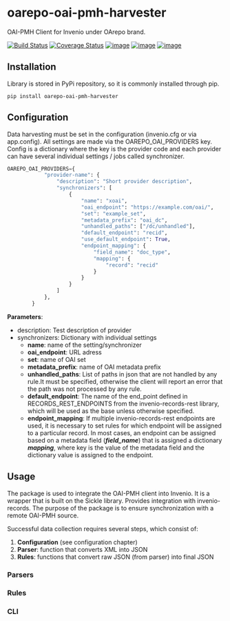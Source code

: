 # oarepo-oai-pmh-harvester
OAI-PMH Client for Invenio under OArepo brand.

[![Build Status](https://travis-ci.org/oarepo/oarepo-oai-pmh-harvester.svg?branch=master)](https://travis-ci.org/oarepo/oarepo-oai-pmh-harvester)
[![Coverage Status](https://coveralls.io/repos/github/oarepo/oarepo-oai-pmh-harvester/badge.svg?branch=master)](https://coveralls.io/github/oarepo/oarepo-oai-pmh-harvester?branch=master)
[![image][4]][5]
[![image][6]][7]
[![image][8]][9]

  [4]: https://img.shields.io/github/tag/oarepo/oarepo-oai-pmh-harvester.svg
  [5]: https://github.com/oarepo/oarepo-oai-pmh-harvester/releases
  [6]: https://img.shields.io/pypi/dm/oarepo-oai-pmh-harvester.svg
  [7]: https://pypi.python.org/pypi/oarepo-oai-pmh-harvester
  [8]: https://img.shields.io/github/license/oarepo/oarepo-oai-pmh-harvester.svg
  [9]: https://github.com/oarepo/oarepo-oai-pmh-harvester/blob/master/LICENSE

## Installation

Library is stored in PyPi repository, so it is commonly installed through pip.

```
pip install oarepo-oai-pmh-harvester
```

## Configuration

Data harvesting must be set in the configuration (invenio.cfg or via app.config). All settings are made via the OAREPO_OAI_PROVIDERS key. Config is a dictionary where the key is the provider code and each provider can have several individual settings / jobs called synchronizer.

```python
OAREPO_OAI_PROVIDERS={
            "provider-name": {
                "description": "Short provider description",
                "synchronizers": [
                    {
                        "name": "xoai",
                        "oai_endpoint": "https://example.com/oai/",
                        "set": "example_set",
                        "metadata_prefix": "oai_dc",
                        "unhandled_paths": ["/dc/unhandled"],
                        "default_endpoint": "recid",
                        "use_default_endpoint": True,
                        "endpoint_mapping": {
                            "field_name": "doc_type",
                            "mapping": {
                                "record": "recid"
                            }
                        }
                    }
                ]
            },
        }
```
**Parameters**:
* description: Test description of provider
* synchronizers: Dictionary with individual settings
    * **name**: name of the setting/synchronizer
    * **oai_endpoint**: URL adress
    * **set**: name of OAI set
    * **metadata_prefix**: name of OAI metadata prefix
    * **unhandled_paths**: List of paths in json that are not handled by any rule.It must be specified, otherwise the client will report an error that the path was not processed by any rule.
    * **default_endpoint**: The name of the end_point defined in RECORDS_REST_ENDPOINTS from the invenio-records-rest
     library, which will be used as the base unless otherwise specified.
   * **endpoint_mapping**: If multiple invenio-records-rest endpoints are used, it is necessary to set rules for
    which endpoint will be assigned to a particular record. In most cases, an endpoint can be assigned based on a
     metadata field (***field_name***) that is assigned a dictionary ***mapping***, where key is the value of the
      metadata field and the dictionary value is assigned to the endpoint.

## Usage

The package is used to integrate the OAI-PMH client into Invenio. It is a wrapper that is built on the Sickle library.
Provides integration with invenio-records. The purpose of the package is to ensure synchronization with a remote OAI-PMH source.

Successful data collection requires several steps, which consist of:

1. **Configuration** (see configuration chapter)
1. **Parser**: function that converts XML into JSON
1. **Rules**: functions that convert raw JSON (from parser) into final JSON

### Parsers


### Rules

### CLI
